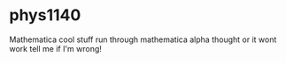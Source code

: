 # phys1140
Mathematica
cool stuff run through mathematica alpha thought or it wont work tell me if I'm wrong!
